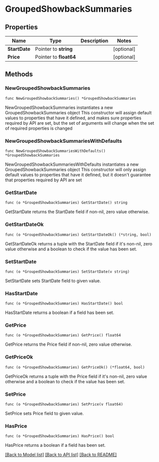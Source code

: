 # GroupedShowbackSummaries

## Properties

Name | Type | Description | Notes
------------ | ------------- | ------------- | -------------
**StartDate** | Pointer to **string** |  | [optional] 
**Price** | Pointer to **float64** |  | [optional] 

## Methods

### NewGroupedShowbackSummaries

`func NewGroupedShowbackSummaries() *GroupedShowbackSummaries`

NewGroupedShowbackSummaries instantiates a new GroupedShowbackSummaries object
This constructor will assign default values to properties that have it defined,
and makes sure properties required by API are set, but the set of arguments
will change when the set of required properties is changed

### NewGroupedShowbackSummariesWithDefaults

`func NewGroupedShowbackSummariesWithDefaults() *GroupedShowbackSummaries`

NewGroupedShowbackSummariesWithDefaults instantiates a new GroupedShowbackSummaries object
This constructor will only assign default values to properties that have it defined,
but it doesn't guarantee that properties required by API are set

### GetStartDate

`func (o *GroupedShowbackSummaries) GetStartDate() string`

GetStartDate returns the StartDate field if non-nil, zero value otherwise.

### GetStartDateOk

`func (o *GroupedShowbackSummaries) GetStartDateOk() (*string, bool)`

GetStartDateOk returns a tuple with the StartDate field if it's non-nil, zero value otherwise
and a boolean to check if the value has been set.

### SetStartDate

`func (o *GroupedShowbackSummaries) SetStartDate(v string)`

SetStartDate sets StartDate field to given value.

### HasStartDate

`func (o *GroupedShowbackSummaries) HasStartDate() bool`

HasStartDate returns a boolean if a field has been set.

### GetPrice

`func (o *GroupedShowbackSummaries) GetPrice() float64`

GetPrice returns the Price field if non-nil, zero value otherwise.

### GetPriceOk

`func (o *GroupedShowbackSummaries) GetPriceOk() (*float64, bool)`

GetPriceOk returns a tuple with the Price field if it's non-nil, zero value otherwise
and a boolean to check if the value has been set.

### SetPrice

`func (o *GroupedShowbackSummaries) SetPrice(v float64)`

SetPrice sets Price field to given value.

### HasPrice

`func (o *GroupedShowbackSummaries) HasPrice() bool`

HasPrice returns a boolean if a field has been set.


[[Back to Model list]](../README.md#documentation-for-models) [[Back to API list]](../README.md#documentation-for-api-endpoints) [[Back to README]](../README.md)


